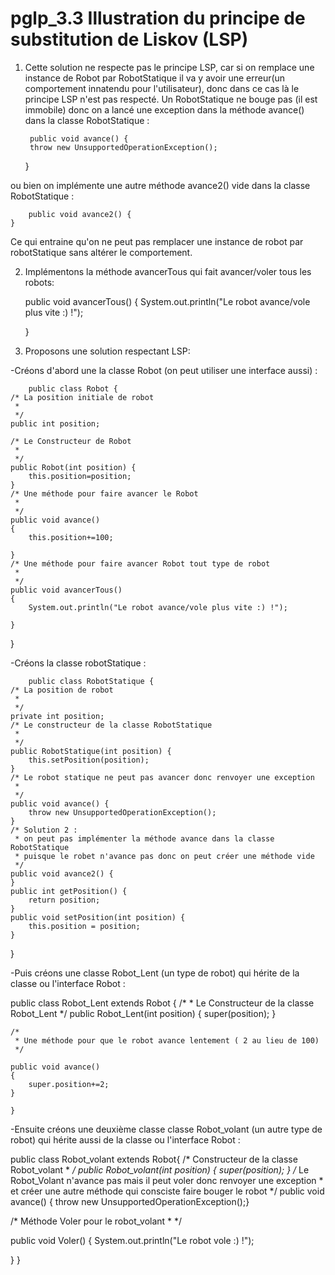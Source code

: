 # pglp_3.3 Illustration du principe de substitution de Liskov (LSP)

1) Cette solution ne respecte pas le principe LSP, car si on remplace une instance de Robot par RobotStatique il va y avoir une erreur(un comportement innatendu pour l'utilisateur), donc dans ce cas là le principe LSP n'est pas respecté.
Un RobotStatique ne bouge pas (il est immobile) donc on a lancé une exception dans la méthode avance() dans la classe RobotStatique :

		public void avance() {
		throw new UnsupportedOperationException();
	}

ou bien on implémente une autre méthode avance2() vide dans la classe RobotStatique :

		public void avance2() {
	}

Ce qui entraine qu'on ne peut pas remplacer une instance de robot par robotStatique sans altérer le comportement.

2) Implémentons la méthode avancerTous qui fait avancer/voler tous les robots:

        
	public void avancerTous()
	{
		System.out.println("Le robot avance/vole plus vite :) !");
		
	}
        
              
3) Proposons une solution respectant LSP:

  -Créons d'abord une la classe Robot (on peut utiliser une interface aussi) : 
                                                                                                        
        public class Robot {
	/* La position initiale de robot
	 * 
	 */
	public int position;
	
	/* Le Constructeur de Robot
	 * 
	 */
	public Robot(int position) {
		this.position=position;
	}
	/* Une méthode pour faire avancer le Robot
	 * 
	 */
	public void avance()
	{
		this.position+=100;
		
	}
	/* Une méthode pour faire avancer Robot tout type de robot
	 * 
	 */
	public void avancerTous()
	{
		System.out.println("Le robot avance/vole plus vite :) !");
		
	}
	

}
        
   -Créons la classe robotStatique :

   
        public class RobotStatique {
	/* La position de robot
	 * 
	 */
	private int position;
	/* Le constructeur de la classe RobotStatique
	 * 
	 */
	public RobotStatique(int position) {
		this.setPosition(position);
	}
	/* Le robot statique ne peut pas avancer donc renvoyer une exception
	 * 
	 */
	public void avance() {
		throw new UnsupportedOperationException();
	}
	/* Solution 2 : 
	 * on peut pas implémenter la méthode avance dans la classe RobotStatique
	 * puisque le robet n'avance pas donc on peut créer une méthode vide
	 */
	public void avance2() {
	}
	public int getPosition() {
		return position;
	}
	public void setPosition(int position) {
		this.position = position;
	}
}

-Puis créons une classe Robot_Lent (un type de robot) qui hérite de la classe ou l'interface Robot :

public class Robot_Lent extends Robot {
	/*
	 * Le Constructeur de la classe Robot_Lent
	 */
	public Robot_Lent(int position) {
		super(position);
	}
	
	/*
	 * Une méthode pour que le robot avance lentement ( 2 au lieu de 100)
	 */

	public void avance()
	{
		super.position+=2;
	}

	}

-Ensuite créons une deuxième classe classe Robot_volant (un autre type de robot) qui hérite aussi de la classe ou l'interface Robot :


public class Robot_volant extends Robot{
	/* Constructeur de la classe Robot_volant
	 * 
	 */
	public Robot_volant(int position) {
		super(position);
	}
	/* Le Robot_Volant n'avance pas mais il peut voler donc renvoyer une exception
	 * et créer une autre méthode qui consciste faire bouger le robot
	 */
public void avance()
{
	throw new UnsupportedOperationException();}


/* Méthode Voler pour le robot_volant
 * 
 */

public void Voler()
{
	System.out.println("Le robot vole  :) !");
	
}
}

 